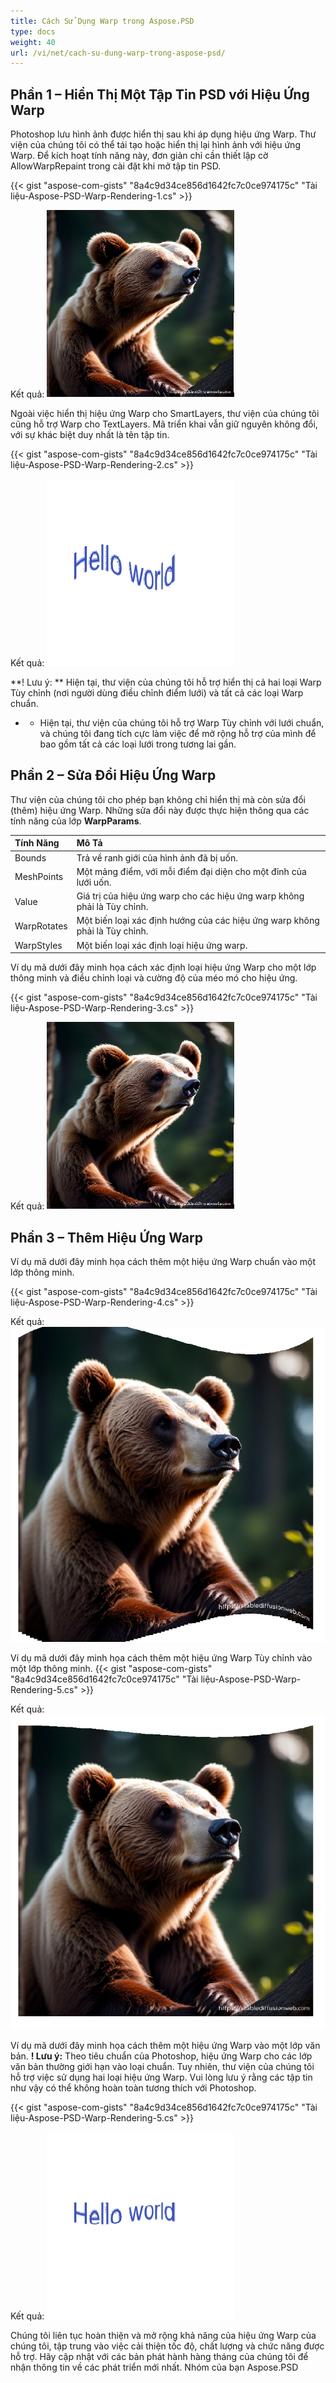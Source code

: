 ```yaml
---
title: Cách Sử Dụng Warp trong Aspose.PSD
type: docs
weight: 40
url: /vi/net/cach-su-dung-warp-trong-aspose-psd/
---
```


## **Phần 1 – Hiển Thị Một Tập Tin PSD với Hiệu Ứng Warp**

Photoshop lưu hình ảnh được hiển thị sau khi áp dụng hiệu ứng Warp. Thư viện của chúng tôi có thể tái tạo hoặc hiển thị lại hình ảnh với hiệu ứng Warp. Để kích hoạt tính năng này, đơn giản chỉ cần thiết lập cờ AllowWarpRepaint trong cài đặt khi mở tập tin PSD.

{{< gist "aspose-com-gists" "8a4c9d34ce856d1642fc7c0ce974175c" "Tài liệu-Aspose-PSD-Warp-Rendering-1.cs" >}}

Kết quả:
![Aspose.PSD cho .NET Warp Kết Quả 1](warp1.png)

Ngoài việc hiển thị hiệu ứng Warp cho SmartLayers, thư viện của chúng tôi cũng hỗ trợ Warp cho TextLayers. Mã triển khai vẫn giữ nguyên không đổi, với sự khác biệt duy nhất là tên tập tin.

{{< gist "aspose-com-gists" "8a4c9d34ce856d1642fc7c0ce974175c" "Tài liệu-Aspose-PSD-Warp-Rendering-2.cs" >}}

Kết quả:
![Aspose.PSD cho .NET Warp Kết Quả 2](warp2.png)

**! Lưu ý: ** Hiện tại, thư viện của chúng tôi hỗ trợ hiển thị cả hai loại Warp Tùy chỉnh (nơi người dùng điều chỉnh điểm lưới) và tất cả các loại Warp chuẩn.
* - Hiện tại, thư viện của chúng tôi hỗ trợ Warp Tùy chỉnh với lưới chuẩn, và chúng tôi đang tích cực làm việc để mở rộng hỗ trợ của mình để bao gồm tất cả các loại lưới trong tương lai gần.

## **Phần 2 – Sửa Đổi Hiệu Ứng Warp**

Thư viện của chúng tôi cho phép bạn không chỉ hiển thị mà còn sửa đổi (thêm) hiệu ứng Warp.
Những sửa đổi này được thực hiện thông qua các tính năng của lớp **WarpParams**.

| **Tính Năng** | **Mô Tả** |
|:-------------|:---------|
| Bounds       | Trả về ranh giới của hình ảnh đã bị uốn. |
| MeshPoints   | Một mảng điểm, với mỗi điểm đại diện cho một đỉnh của lưới uốn. |
| Value        | Giá trị của hiệu ứng warp cho các hiệu ứng warp không phải là Tùy chỉnh. |
| WarpRotates  | Một biến loại xác định hướng của các hiệu ứng warp không phải là Tùy chỉnh. |
| WarpStyles   | Một biến loại xác định loại hiệu ứng warp. |

Ví dụ mã dưới đây minh họa cách xác định loại hiệu ứng Warp cho một lớp thông minh và điều chỉnh loại và cường độ của méo mó cho hiệu ứng.

{{< gist "aspose-com-gists" "8a4c9d34ce856d1642fc7c0ce974175c" "Tài liệu-Aspose-PSD-Warp-Rendering-3.cs" >}}

Kết quả:
![Aspose.PSD cho .NET Warp Kết Quả 3](warp3.png)

## **Phần 3 – Thêm Hiệu Ứng Warp**

Ví dụ mã dưới đây minh họa cách thêm một hiệu ứng Warp chuẩn vào một lớp thông minh.

{{< gist "aspose-com-gists" "8a4c9d34ce856d1642fc7c0ce974175c" "Tài liệu-Aspose-PSD-Warp-Rendering-4.cs" >}}

Kết quả:
![Aspose.PSD cho .NET Warp Kết Quả 4](warp4.png)

Ví dụ mã dưới đây minh họa cách thêm một hiệu ứng Warp Tùy chỉnh vào một lớp thông minh.
{{< gist "aspose-com-gists" "8a4c9d34ce856d1642fc7c0ce974175c" "Tài liệu-Aspose-PSD-Warp-Rendering-5.cs" >}}

Kết quả:
![Aspose.PSD cho .NET Warp Kết Quả 5](warp5.png)

Ví dụ mã dưới đây minh họa cách thêm một hiệu ứng Warp vào một lớp văn bản.
**! Lưu ý:** Theo tiêu chuẩn của Photoshop, hiệu ứng Warp cho các lớp văn bản thường giới hạn vào loại chuẩn. Tuy nhiên, thư viện của chúng tôi hỗ trợ việc sử dụng hai loại hiệu ứng Warp. Vui lòng lưu ý rằng các tập tin như vậy có thể không hoàn toàn tương thích với Photoshop.

{{< gist "aspose-com-gists" "8a4c9d34ce856d1642fc7c0ce974175c" "Tài liệu-Aspose-PSD-Warp-Rendering-5.cs" >}}

Kết quả:
![Aspose.PSD cho .NET Warp Kết Quả 6](warp6.png)

Chúng tôi liên tục hoàn thiện và mở rộng khả năng của hiệu ứng Warp của chúng tôi, tập trung vào việc cải thiện tốc độ, chất lượng và chức năng được hỗ trợ. Hãy cập nhật với các bản phát hành hàng tháng của chúng tôi để nhận thông tin về các phát triển mới nhất.
Nhóm của bạn Aspose.PSD
